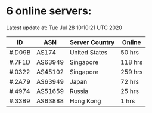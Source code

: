 # 6 online servers:

Latest update at: Tue Jul 28 10:10:21 UTC 2020

| ID | ASN | Server Country | Online |
| -- | --- | -------------- | ------ |
| #.D09B | AS174 | United States | 50 hrs |
| #.7F1D | AS63949 | Singapore | 118 hrs |
| #.0322 | AS45102 | Singapore | 259 hrs |
| #.2A79 | AS63949 | Japan | 72 hrs |
| #.4974 | AS51659 | Russia | 25 hrs |
| #.33B9 | AS63888 | Hong Kong | 1 hrs |

